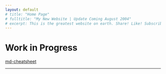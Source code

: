 ```yaml
---
layout: default
# title: "Home Page"
# fulltitle: "My New Website | Update Coming August 2004"
# excerpt: This is the greatest website on earth. Share! Like! Subscribe! I'm dead inside!
---
```


# Work in Progress

[md-cheatsheet](https://vlmarch.github.io/md-cheatsheet)

<script style="margin:auto;" src="js/sketch.js"></script>

- - -